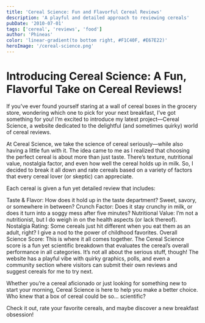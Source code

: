 ```yaml
---
title: 'Cereal Science: Fun and Flavorful Cereal Reviews'
description: 'A playful and detailed approach to reviewing cereals'
pubDate: '2010-07-01'
tags: ['cereal', 'reviews', 'food']
author: 'Phineas'
color: 'linear-gradient(to bottom right, #F1C40F, #E67E22)'
heroImage: '/cereal-science.png'
---
```


# Introducing Cereal Science: A Fun, Flavorful Take on Cereal Reviews!

If you’ve ever found yourself staring at a wall of cereal boxes in the grocery store, wondering which one to pick for your next breakfast, I’ve got something for you! I’m excited to introduce my latest project—Cereal Science, a website dedicated to the delightful (and sometimes quirky) world of cereal reviews.

At Cereal Science, we take the science of cereal seriously—while also having a little fun with it. The idea came to me as I realized that choosing the perfect cereal is about more than just taste. There’s texture, nutritional value, nostalgia factor, and even how well the cereal holds up in milk. So, I decided to break it all down and rate cereals based on a variety of factors that every cereal lover (or skeptic) can appreciate.

Each cereal is given a fun yet detailed review that includes:

Taste & Flavor: How does it hold up in the taste department? Sweet, savory, or somewhere in between?
Crunch Factor: Does it stay crunchy in milk, or does it turn into a soggy mess after five minutes?
Nutritional Value: I’m not a nutritionist, but I do weigh in on the health aspects (or lack thereof).
Nostalgia Rating: Some cereals just hit different when you eat them as an adult, right? I give a nod to the power of childhood favorites.
Overall Science Score: This is where it all comes together. The Cereal Science score is a fun yet scientific breakdown that evaluates the cereal’s overall performance in all categories.
It’s not all about the serious stuff, though! The website has a playful vibe with quirky graphics, polls, and even a community section where visitors can submit their own reviews and suggest cereals for me to try next.

Whether you’re a cereal aficionado or just looking for something new to start your morning, Cereal Science is here to help you make a better choice. Who knew that a box of cereal could be so... scientific?

Check it out, rate your favorite cereals, and maybe discover a new breakfast obsession!

